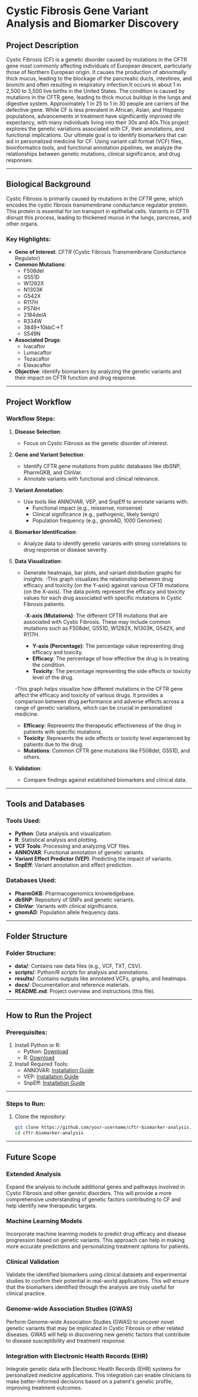 # Cystic Fibrosis Gene Variant Analysis and Biomarker Discovery

## Project Description
Cystic Fibrosis (CF) is a genetic disorder caused by mutations in the CFTR gene most commonly affecting individuals of European descent, particularly those of Northern European origin. It causes the production of abnormally thick mucus, leading to the blockage of the pancreatic ducts, intestines, and bronchi and often resulting in respiratory infection.It occurs in about 1 in 2,500 to 3,500 live births in the United States. The condition is caused by mutations in the CFTR gene, leading to thick mucus buildup in the lungs and digestive system. Approximately 1 in 25 to 1 in 30 people are carriers of the defective gene. While CF is less prevalent in African, Asian, and Hispanic populations, advancements in treatment have significantly improved life expectancy, with many individuals living into their 30s and 40s.This project explores the genetic variations associated with CF, their annotations, and functional implications. Our ultimate goal is to identify biomarkers that can aid in personalized medicine for CF. Using variant call format (VCF) files, bioinformatics tools, and functional annotation pipelines, we analyze the relationships between genetic mutations, clinical significance, and drug responses.

---

## Biological Background

Cystic Fibrosis is primarily caused by mutations in the *CFTR* gene, which encodes the cystic fibrosis transmembrane conductance regulator protein. This protein is essential for ion transport in epithelial cells. Variants in CFTR disrupt this process, leading to thickened mucus in the lungs, pancreas, and other organs. 

### Key Highlights:
- **Gene of Interest**: *CFTR* (Cystic Fibrosis Transmembrane Conductance Regulator)
- **Common Mutations**:
  - F508del
  - G551D
  - W1282X
  - N1303K
  - G542X
  - R117H
  - P574H
  - 2184delA
  - R334W
  - 3849+10kbC→T
  - S549N
- **Associated Drugs**:
  - Ivacaftor
  - Lumacaftor
  - Tezacaftor
  - Elexacaftor
- **Objective**: Identify biomarkers by analyzing the genetic variants and their impact on CFTR function and drug response.

---

## Project Workflow

### Workflow Steps:
1. **Disease Selection**:
   - Focus on Cystic Fibrosis as the genetic disorder of interest.
2. **Gene and Variant Selection**:
   - Identify CFTR gene mutations from public databases like dbSNP, PharmGKB, and ClinVar.
   - Annotate variants with functional and clinical relevance.
3. **Variant Annotation**:
   - Use tools like ANNOVAR, VEP, and SnpEff to annotate variants with:
     - Functional impact (e.g., missense, nonsense)
     - Clinical significance (e.g., pathogenic, likely benign)
     - Population frequency (e.g., gnomAD, 1000 Genomes)
4. **Biomarker Identification**:
   - Analyze data to identify genetic variants with strong correlations to drug response or disease severity.
5. **Data Visualization**:
   - Generate heatmaps, bar plots, and variant distribution graphs for insights.
   -This graph visualizes the relationship between drug efficacy and toxicity (on the Y-axis) against various CFTR mutations (on the X-axis). The data points represent the efficacy and toxicity values for each drug associated with specific mutations in Cystic Fibrosis patients.

      -**X-axis (Mutations)**: The different CFTR mutations that are associated with Cystic Fibrosis. These may include common mutations such as F508del, G551D, W1282X, N1303K, G542X, and R117H.
      - **Y-axis (Percentage)**: The percentage value representing drug efficacy and toxicity.
      - **Efficacy**: The percentage of how effective the drug is in treating the condition.
      - **Toxicity**: The percentage representing the side effects or toxicity level of the drug.

    -This graph helps visualize how different mutations in the CFTR gene affect the efficacy and toxicity of various drugs. It provides a comparison between drug performance and adverse effects across a range of genetic variations, which can be crucial in personalized medicine.
      - **Efficacy**: Represents the therapeutic     effectiveness of the drug in patients with specific mutations.
      - **Toxicity**: Represents the side effects or toxicity level experienced by patients due to the drug.
      - **Mutations**: Common CFTR gene mutations like F508del, G551D, and others.

6. **Validation**:
   - Compare findings against established biomarkers and clinical data.

---

## Tools and Databases

### Tools Used:
- **Python**: Data analysis and visualization.
- **R**: Statistical analysis and plotting.
- **VCF Tools**: Processing and analyzing VCF files.
- **ANNOVAR**: Functional annotation of genetic variants.
- **Variant Effect Predictor (VEP)**: Predicting the impact of variants.
- **SnpEff**: Variant annotation and effect prediction.

### Databases Used:
- **PharmGKB**: Pharmacogenomics knowledgebase.
- **dbSNP**: Repository of SNPs and genetic variants.
- **ClinVar**: Variants with clinical significance.
- **gnomAD**: Population allele frequency data.

---

## Folder Structure

### Folder Structure:
- **data/**: Contains raw data files (e.g., VCF, TXT, CSV).
- **scripts/**: Python/R scripts for analysis and annotations.
- **results/**: Contains outputs like annotated VCFs, graphs, and heatmaps.
- **docs/**: Documentation and reference materials.
- **README.md**: Project overview and instructions (this file).

---

## How to Run the Project

### Prerequisites:
1. Install Python or R:
   - Python: [Download](https://www.python.org/)
   - R: [Download](https://cran.r-project.org/)
2. Install Required Tools:
   - ANNOVAR: [Installation Guide](https://annovar.openbioinformatics.org/en/latest/)
   - VEP: [Installation Guide](https://www.ensembl.org/info/docs/tools/vep/index.html)
   - SnpEff: [Installation Guide](http://snpeff.sourceforge.net/)

---

### Steps to Run:
1. Clone the repository:
   ```bash
   git clone https://github.com/your-username/cftr-biomarker-analysis.git
   cd cftr-biomarker-analysis

---

## Future Scope

### Extended Analysis
Expand the analysis to include additional genes and pathways involved in Cystic Fibrosis and other genetic disorders. This will provide a more comprehensive understanding of genetic factors contributing to CF and help identify new therapeutic targets.

### Machine Learning Models
Incorporate machine learning models to predict drug efficacy and disease progression based on genetic variants. This approach can help in making more accurate predictions and personalizing treatment options for patients.

### Clinical Validation
Validate the identified biomarkers using clinical datasets and experimental studies to confirm their potential in real-world applications. This will ensure that the biomarkers identified through the analysis are truly useful for clinical practice.

### Genome-wide Association Studies (GWAS)
Perform Genome-wide Association Studies (GWAS) to uncover novel genetic variants that may be implicated in Cystic Fibrosis or other related diseases. GWAS will help in discovering new genetic factors that contribute to disease susceptibility and treatment response.

### Integration with Electronic Health Records (EHR)
Integrate genetic data with Electronic Health Records (EHR) systems for personalized medicine applications. This integration can enable clinicians to make better-informed decisions based on a patient's genetic profile, improving treatment outcomes.

